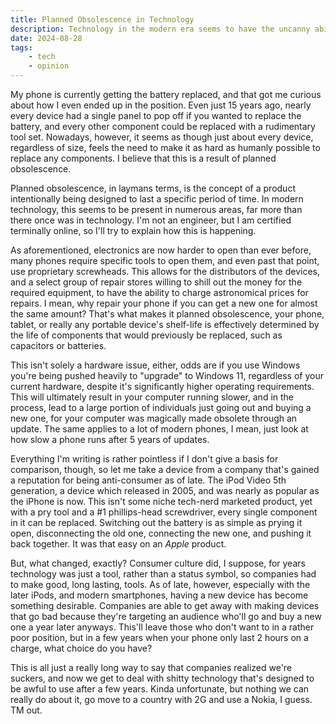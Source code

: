 ```yaml
---
title: Planned Obsolescence in Technology
description: Technology in the modern era seems to have the uncanny ability to start being terrible to use after a few years, and I wanted to write about what likely causes that. Another post about new technology being bad and old stuff being good, daring, I know. Unhinged ranting ahead, click the title.
date: 2024-08-28
tags: 
    - tech
    - opinion
---
```


My phone is currently getting the battery replaced, and that got me curious about how I even ended up in the position. Even just 15 years ago, nearly every device had a single panel to pop off if you wanted to replace the battery, and every other component could be replaced with a rudimentary tool set. Nowadays, however, it seems as though just about every device, regardless of size, feels the need to make it as hard as humanly possible to replace any components. I believe that this is a result of planned obsolescence.

Planned obsolescence, in laymans terms, is the concept of a product intentionally being designed to last a specific period of time. In modern technology, this seems to be present in numerous areas, far more than there once was in technology. I'm not an engineer, but I am certified terminally online, so I'll try to explain how this is happening.

As aforementioned, electronics are now harder to open than ever before, many phones require specific tools to open them, and even past that point, use proprietary screwheads. This allows for the distributors of the devices, and a select group of repair stores willing to shill out the money for the required equipment, to have the ability to charge astronomical prices for repairs. I mean, why repair your phone if you can get a new one for almost the same amount? That's what makes it planned obsolescence, your phone, tablet, or really any portable device's shelf-life is effectively determined by the life of components that would previously be replaced, such as capacitors or batteries.

This isn't solely a hardware issue, either, odds are if you use Windows you're being pushed heavily to "upgrade" to Windows 11, regardless of your current hardware, despite it's significantly higher operating requirements. This will ultimately result in your computer running slower, and in the process, lead to a large portion of individuals just going out and buying a new one, for your computer was magically made obsolete through an update. The same applies to a lot of modern phones, I mean, just look at how slow a phone runs after 5 years of updates.

Everything I'm writing is rather pointless if I don't give a basis for comparison, though, so let me take a device from a company that's gained a reputation for being anti-consumer as of late. The iPod Video 5th generation, a device which released in 2005, and was nearly as popular as the iPhone is now. This isn't some niche tech-nerd marketed product, yet with a pry tool and a #1 phillips-head screwdriver, every single component in it can be replaced. Switching out the battery is as simple as prying it open, disconnecting the old one, connecting the new one, and pushing it back together. It was that easy on an *Apple* product.

But, what changed, exactly? Consumer culture did, I suppose, for years technology was just a tool, rather than a status symbol, so companies had to make good, long lasting, tools. As of late, however, especially with the later iPods, and modern smartphones, having a new device has become something desirable. Companies are able to get away with making devices that go bad because they're targeting an audience who'll go and buy a new one a year later anyways. This'll leave those who don't want to in a rather poor position, but in a few years when your phone only last 2 hours on a charge, what choice do you have? 

This is all just a really long way to say that companies realized we're suckers, and now we get to deal with shitty technology that's designed to be awful to use after a few years. Kinda unfortunate, but nothing we can really do about it, go move to a country with 2G and use a Nokia, I guess. TM out.